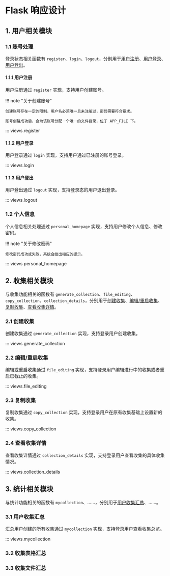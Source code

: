 # Flask 响应设计

## 1. 用户相关模块

### 1.1 账号处理

登录状态相关函数有 `register`、`login`、`logout`，分别用于[用户注册](#111)、[用户登录](#112)、[用户登出](#113)。

#### 1.1.1 用户注册

用户注册通过 `register` 实现，支持用户创建账号。

!!! note "关于创建账号"

    创建账号存在一定的限制，用户名必须唯一且未注册过，密码需要符合要求。

    账号创建成功后，会为该账号分配一个唯一的文件目录，位于 APP_FILE 下。

::: views.register

#### 1.1.2 用户登录

用户登录通过 `login` 实现，支持用户通过已注册的账号登录。

::: views.login

#### 1.1.3 用户登出

用户登出通过 `logout` 实现，支持登录态的用户退出登录。

::: views.logout

### 1.2 个人信息

个人信息相关处理通过 `personal_homepage` 实现，支持用户修改个人信息、修改密码。

!!! note "关于修改密码"

    修改密码成功或失败，系统会给出相应的提示。

::: views.personal_homepage

## 2. 收集相关模块

与收集功能相关的函数有 `generate_collection`、`file_editing`、`copy_collection`、`collection_details`，分别用于[创建收集](#21)、[编辑/重启收集](#22)、[复制收集](#23)、[查看收集详情](#24)。

### 2.1 创建收集

创建收集通过 `generate_collection` 实现，支持登录用户创建收集。

::: views.generate_collection

### 2.2 编辑/重启收集

编辑或重启收集通过 `file_editing` 实现，支持登录用户编辑进行中的收集或者重启已截止的收集。

::: views.file_editing

### 2.3 复制收集

复制收集通过 `copy_collection` 实现，支持登录用户在原有收集基础上设置新的收集。

::: views.copy_collection

### 2.4 查看收集详情

查看收集详情通过 `collection_details` 实现，支持登录用户查看收集的具体收集情况。

::: views.collection_details

## 3. 统计相关模块

与统计功能相关的函数有 `mycollection`、……，分别用于[用户收集汇总](#31)、……。

### 3.1 用户收集汇总

汇总用户创建的所有收集通过 `mycollection` 实现，支持登录用户查看收集总览。

::: views.mycollection

### 3.2 收集表格汇总

### 3.3 收集文件汇总
